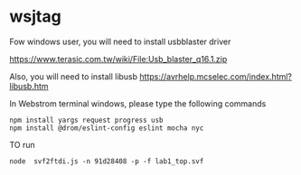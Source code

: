 # wsjtag

Fow windows user, you will need to install usbblaster driver

https://www.terasic.com.tw/wiki/File:Usb_blaster_q16.1.zip

Also, you will need to install libusb
https://avrhelp.mcselec.com/index.html?libusb.htm


In Webstrom terminal windows, please type the following commands
```
npm install yargs request progress usb
npm install @drom/eslint-config eslint mocha nyc
```


TO run
```
node  svf2ftdi.js -n 91d28408 -p -f lab1_top.svf 
```
